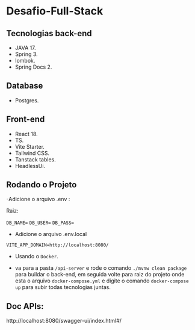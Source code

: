 # Desafio-Full-Stack

## Tecnologias back-end

- JAVA 17.
- Spring 3.
- lombok.
- Spring Docs 2.

## Database

- Postgres.

## Front-end

- React 18.
- TS.
- Vite Starter.
- Tailwind CSS.
- Tanstack tables.
- HeadlessUi.


## Rodando o Projeto



-Adicione o arquivo .env :

Raiz: 

`DB_NAME=`
`DB_USER=`
`DB_PASS= `

- Adicione o arquivo .env.local

`VITE_APP_DOMAIN=http://localhost:8080/`

- Usando o `Docker`.

- va para a pasta `/api-server` e rode o comando `./mvnw clean package` para buildar o back-end, em seguida volte para raiz do projeto onde esta o arquivo `docker-compose.yml` e digite o comando `docker-compose up` para subir todas tecnologias juntas.

## Doc APIs:

http://localhost:8080/swagger-ui/index.html#/
